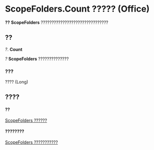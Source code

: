 
# ScopeFolders.Count ????? (Office)

 **??** **ScopeFolders** ???????????????????????????????


## ??

 _?_. **Count**

 _?_ **ScopeFolders** ??????????????


### ???

???? (Long)


## ????


#### ??


[ScopeFolders ??????](25faab39-5309-3560-81a8-e969591cfddb.md)
#### ????????


[ScopeFolders ???????????](http://msdn.microsoft.com/library/0315c4f3-c3a4-9c6a-6163-6b89441bd2d2%28Office.15%29.aspx)